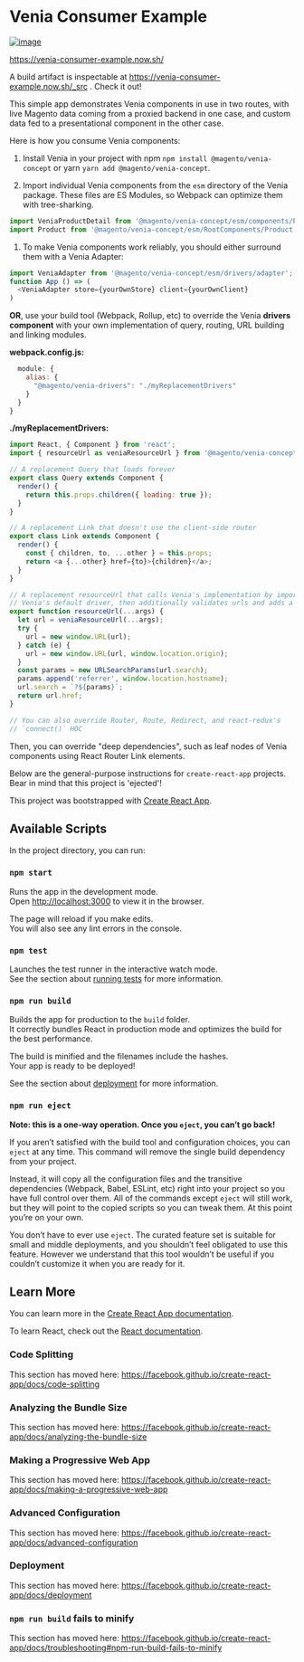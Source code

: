 # Venia Consumer Example

[![image](https://user-images.githubusercontent.com/1643758/51866627-111b6380-230f-11e9-83d3-d154b5e6194c.png)](https://venia-consumer-example.now.sh)

https://venia-consumer-example.now.sh/

A build artifact is inspectable at https://venia-consumer-example.now.sh/_src . Check it out!

This simple app demonstrates Venia components in use in two routes, with live Magento data coming from a proxied backend in one case, and custom data fed to a presentational component in the other case.

Here is how you consume Venia components:

1. Install Venia in your project with npm `npm install @magento/venia-concept` or yarn `yarn add @magento/venia-concept`.

1. Import individual Venia components from the `esm` directory of the Venia package. These files are ES Modules, so Webpack can optimize them with tree-sharking.

```js
import VeniaProductDetail from '@magento/venia-concept/esm/components/ProductFullDetail';
import Product from '@magento/venia-concept/esm/RootComponents/Product'
```

1. To make Venia components work reliably, you should either surround them with a Venia Adapter:

```js
import VeniaAdapter from '@magento/venia-concept/esm/drivers/adapter';
function App () => (
  <VeniaAdapter store={yourOwnStore} client={yourOwnClient}
)
```

**OR**, use your build tool (Webpack, Rollup, etc) to override the Venia **drivers component** with your own implementation of query, routing, URL building and linking modules.

**webpack.config.js:**

```js
  module: {
    alias: {
      "@magento/venia-drivers": "./myReplacementDrivers"
    }
  }
}
```

**./myReplacementDrivers:**

```js
import React, { Component } from 'react';
import { resourceUrl as veniaResourceUrl } from '@magento/venia-concept/esm/drivers';

// A replacement Query that loads forever
export class Query extends Component {
  render() {
    return this.props.children({ loading: true });
  }
}

// A replacement Link that doesn't use the client-side router
export class Link extends Component {
  render() {
    const { children, to, ...other } = this.props;
    return <a {...other} href={to}>{children}</a>;
  }
}

// A replacement resourceUrl that calls Venia's implementation by importing
// Venia's default driver, then additionally validates urls and adds a parameter
export function resourceUrl(...args) {
  let url = veniaResourceUrl(...args);
  try {
    url = new window.URL(url);
  } catch (e) {
    url = new window.URL(url, window.location.origin);
  }
  const params = new URLSearchParams(url.search);
  params.append('referrer', window.location.hostname);
  url.search = `?${params}`;
  return url.href;
}

// You can also override Router, Route, Redirect, and react-redux's
// `connect()` HOC
```

Then, you can override "deep dependencies", such as leaf nodes of Venia components using React Router Link elements.

Below are the general-purpose instructions for `create-react-app` projects. Bear in mind that this project is 'ejected'!

This project was bootstrapped with [Create React App](https://github.com/facebook/create-react-app).

## Available Scripts

In the project directory, you can run:

### `npm start`

Runs the app in the development mode.<br>
Open [http://localhost:3000](http://localhost:3000) to view it in the browser.

The page will reload if you make edits.<br>
You will also see any lint errors in the console.

### `npm test`

Launches the test runner in the interactive watch mode.<br>
See the section about [running tests](https://facebook.github.io/create-react-app/docs/running-tests) for more information.

### `npm run build`

Builds the app for production to the `build` folder.<br>
It correctly bundles React in production mode and optimizes the build for the best performance.

The build is minified and the filenames include the hashes.<br>
Your app is ready to be deployed!

See the section about [deployment](https://facebook.github.io/create-react-app/docs/deployment) for more information.

### `npm run eject`

**Note: this is a one-way operation. Once you `eject`, you can’t go back!**

If you aren’t satisfied with the build tool and configuration choices, you can `eject` at any time. This command will remove the single build dependency from your project.

Instead, it will copy all the configuration files and the transitive dependencies (Webpack, Babel, ESLint, etc) right into your project so you have full control over them. All of the commands except `eject` will still work, but they will point to the copied scripts so you can tweak them. At this point you’re on your own.

You don’t have to ever use `eject`. The curated feature set is suitable for small and middle deployments, and you shouldn’t feel obligated to use this feature. However we understand that this tool wouldn’t be useful if you couldn’t customize it when you are ready for it.

## Learn More

You can learn more in the [Create React App documentation](https://facebook.github.io/create-react-app/docs/getting-started).

To learn React, check out the [React documentation](https://reactjs.org/).

### Code Splitting

This section has moved here: https://facebook.github.io/create-react-app/docs/code-splitting

### Analyzing the Bundle Size

This section has moved here: https://facebook.github.io/create-react-app/docs/analyzing-the-bundle-size

### Making a Progressive Web App

This section has moved here: https://facebook.github.io/create-react-app/docs/making-a-progressive-web-app

### Advanced Configuration

This section has moved here: https://facebook.github.io/create-react-app/docs/advanced-configuration

### Deployment

This section has moved here: https://facebook.github.io/create-react-app/docs/deployment

### `npm run build` fails to minify

This section has moved here: https://facebook.github.io/create-react-app/docs/troubleshooting#npm-run-build-fails-to-minify
